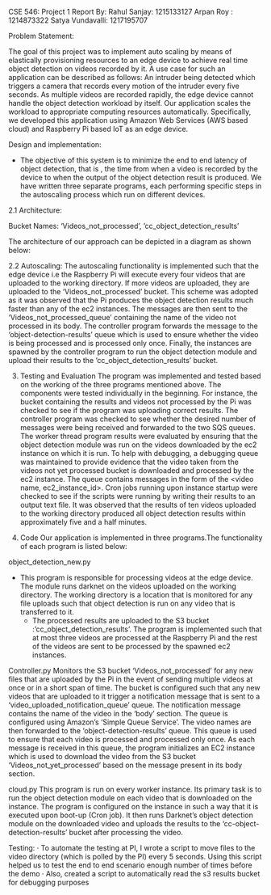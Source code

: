 CSE 546: Project 1 Report
	By:
Rahul Sanjay: 1215133127
Arpan Roy : 1214873322
Satya Vundavalli: 1217195707


Problem Statement:

The goal of this project was to implement auto scaling by means of elastically provisioning resources to an edge device to achieve real time object detection on videos recorded by it. A use case for such an application can be described as follows: An intruder being detected which triggers a camera that records every motion of the intruder every five seconds. As multiple videos are recorded rapidly, the edge device cannot handle the object detection workload by itself.  Our application scales the workload to appropriate computing resources automatically. Specifically, we developed this application using Amazon Web Services (AWS based cloud) and Raspberry Pi  based IoT as  an edge device.

Design and implementation:

- The objective of this system is to minimize the end to end latency of object detection, that is , the time from when a video is recorded by the device to when the output of the object detection result is produced. We have written three separate programs, each performing specific steps in the autoscaling process which run on different devices.


2.1 Architecture: 

Bucket Names: ‘Videos_not_processed’, ’cc_object_detection_results’

The architecture of our approach can be depicted in a diagram as shown below:



2.2 Autoscaling:
The autoscaling functionality is implemented such that the edge device i.e the Raspberry Pi will execute every four videos that are uploaded to the working directory. If more videos are uploaded, they are uploaded to the ‘Videos_not_processed’ bucket. This scheme was adopted as it was observed that the Pi produces the object detection results much faster than any of the ec2 instances. The messages are then sent to the ‘Videos_not_processed_queue’ containing the name of the video not processed in its body. The controller program forwards the message to the ‘object-detection-results’ queue which is used to ensure whether the video is being processed and is processed only once. Finally, the instances are spawned by the controller program to run the object detection module and upload their results to the ‘cc_object_detection_results’ bucket.


3. Testing and Evaluation
The program was implemented and tested based on the working of the three programs mentioned above. The components were tested individually in the beginning. For instance, the bucket containing the results and videos not processed by the Pi was checked to see if the program was uploading correct results. 
The controller program was checked to see whether the desired number of messages were being received and forwarded to the two SQS queues. 
The worker thread program results were evaluated by ensuring that the object detection module was run on the videos downloaded by the ec2 instance on which it is run.
To help with debugging, a debugging queue was maintained to provide evidence that the video taken from the videos not yet processed bucket is downloaded and processed by the ec2 instance. The queue contains messages in the form of the <video name, ec2_instance_id>.
Cron jobs running upon instance startup were checked to see if the scripts were running by writing their results to an output text file.
 It was observed that the results of ten videos uploaded to the working directory produced all object detection results within approximately five and a half minutes.

4. Code
Our application is implemented  in three programs.The functionality of each program is listed below:

object_detection_new.py
 - This program is responsible for processing videos at the edge device. The module runs darknet on the videos uploaded on the working directory. The working directory is a location that is monitored for any file uploads such that object detection is run on  any video that is transferred to it.
    - The processed results are uploaded to the S3 bucket :’cc_object_detection_results’. The program is implemented such that at most three videos are processed at the Raspberry Pi and the rest of the videos are sent to be processed by the spawned ec2 instances.
 
Controller.py
Monitors the S3 bucket ‘Videos_not_processed’ for any new files that are uploaded by the Pi in the event of  sending multiple videos at once or in a short span of time.
The bucket is configured such that any new videos that are uploaded to it trigger a notification message that is sent to a  ‘video_uploaded_notification_queue’ queue. The notification message contains the name of the video in the ‘body’ section. The queue is configured using Amazon’s ‘Simple Queue Service’. 
The video names are then forwarded to the ‘object-detection-results’ queue. This queue is used to ensure that each video is processed and processed only once. As each message is received in this queue, the program initializes an EC2 instance which is used to download the video from the S3 bucket ‘Videos_not_yet_processed’ based on the message present in its body section. 

cloud.py
This program is run on every worker instance. Its primary task is to run the object detection module on each video that is downloaded on the instance. The program is configured on the instance in such a way that it is executed upon boot-up (Cron job).
It then runs Darknet’s object detection module on the downloaded video and uploads the results to the ‘cc-object-detection-results’ bucket after processing the video.


 
Testing:
·  To automate the testing at PI, I wrote a script to move files to the video directory (which is polled by the PI) every 5 seconds. Using this script helped us to test the end to end scenario enough number of times before the demo
·  Also, created a script to automatically read the s3 results bucket for debugging purposes














